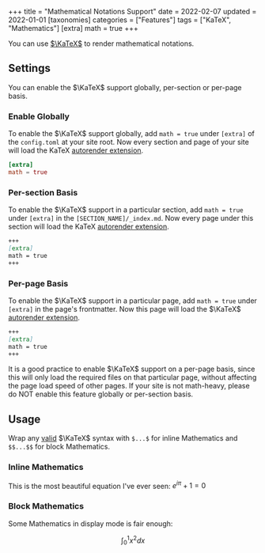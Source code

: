+++
title = "Mathematical Notations Support"
date = 2022-02-07
updated = 2022-01-01
[taxonomies]
categories = ["Features"]
tags = ["KaTeX", "Mathematics"]
[extra]
math = true
+++

You can use [$\KaTeX$](https://katex.org) to render mathematical notations.

## Settings

You can enable the $\KaTeX$ support globally, per-section or per-page basis.

### Enable Globally

To enable the $\KaTeX$ support globally, add `math = true` under `[extra]` of the `config.toml`
at your site root. Now every section and page of your site will load the KaTeX [autorender extension](https://katex.org/docs/autorender.html).

```toml
[extra]
math = true
```

### Per-section Basis

To enable the $\KaTeX$ support in a particular section, add `math = true` under `[extra]` in the `[SECTION_NAME]/_index.md`. Now every page under this section will load the KaTeX
[autorender extension](https://katex.org/docs/autorender.html).

```md
+++
[extra]
math = true
+++
```

### Per-page Basis

To enable the $\KaTeX$ support in a particular page, add `math = true` under `[extra]` in the page's 
frontmatter. Now this page will load the $\KaTeX$ [autorender extension](https://katex.org/docs/autorender.html).

```markdown
+++
[extra]
math = true
+++
```

It is a good practice to enable $\KaTeX$ support on a per-page basis, since this will only load the
required files on that particular page, without affecting the page load speed of other pages.
If your site is not math-heavy, please do NOT enable this feature globally or per-section basis.

## Usage

Wrap any [valid](https://katex.org/docs/supported.html) $\KaTeX$ syntax with `$...$` for inline 
Mathematics and `$$...$$` for block Mathematics.

### Inline Mathematics

This is the most beautiful equation I've ever seen: $e^{i\pi}+1=0$

### Block Mathematics

Some Mathematics in display mode is fair enough:

$$
\int_0^1 x^2 dx
$$
